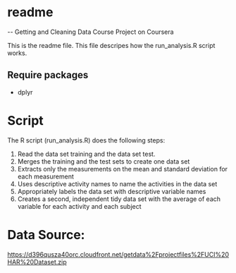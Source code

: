 <h1>readme</h1>
-- Getting and Cleaning Data Course Project on Coursera
<p>
This is the readme file. This file descripes how the run_analysis.R script works.
</p>
<h2>Require packages </h2>
<ul>
<li>dplyr </li>
</ul>

<h1>Script</h1>
The R script (run_analysis.R) does the following steps:
<ol>
<li>Read the data set training and the data set test. </li>
<li>Merges the training and the test sets to create one data set</li>
<li>Extracts only the measurements on the mean and standard deviation for each measurement</li>
<li>Uses descriptive activity names to name the activities in the data set</li>
<li>Appropriately labels the data set with descriptive variable names</li>
<li>Creates a second, independent tidy data set with the average of each variable for each activity and each subject</li>
</ol>

<h1>Data Source:</h1>

https://d396qusza40orc.cloudfront.net/getdata%2Fprojectfiles%2FUCI%20HAR%20Dataset.zip



